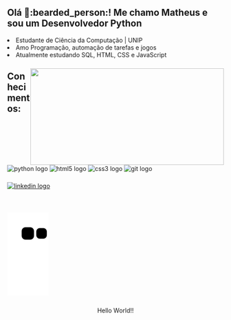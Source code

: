 <h2 align="left">Olá 👋:bearded_person:! Me chamo Matheus e sou um Desenvolvedor Python</h2>
<li> Estudante de Ciência da Computação | UNIP </li>
<li> Amo Programação, automação de tarefas e jogos </li>
<li> Atualmente estudando SQL, HTML, CSS e JavaScript </li>
 
###

<img align="right" width=450 height="224" src="https://programathor.com.br/blog/wp-content/uploads/2018/05/fast-typing.gif"  />

###
## Conhecimentos:
<div align="left">
  <img src="https://cdn.jsdelivr.net/gh/devicons/devicon/icons/python/python-original.svg" height="80" width="80" alt="python logo"  />
  <img src="https://cdn.jsdelivr.net/gh/devicons/devicon/icons/html5/html5-original.svg" height="80" width="80" alt="html5 logo"  />
  <img src="https://cdn.jsdelivr.net/gh/devicons/devicon/icons/css3/css3-original.svg" height="80" width="80" alt="css3 logo"  />
  <img src="https://cdn.jsdelivr.net/gh/devicons/devicon/icons/git/git-original.svg" height="80" width="80" alt="git logo"  /> 
  
</div>

###

  <a href="https://www.linkedin.com/in/ferreir4/" target="_blank">
    <img src="https://img.shields.io/static/v1?message=LinkedIn&logo=linkedin&label=&color=0077B5&logoColor=white&labelColor=&style=for-the-badge" height="60"  width="330" alt="linkedin logo"  />
  </a>
</div>

###

<br clear="both">

![Snake animation](https://github.com/Print-TesteServer/Print-TesteServer/blob/output/github-contribution-grid-snake.svg)

###

<p align="center">Hello World!!</p>
